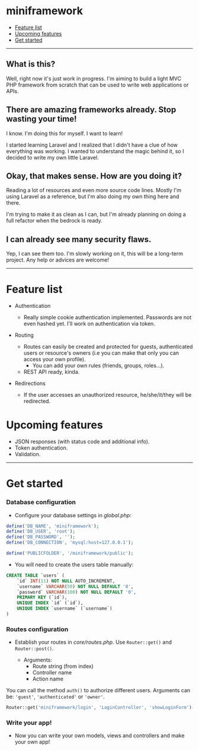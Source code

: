 # miniframework
* [Feature list](#feature-list)
* [Upcoming features](#upcoming-features)
* [Get started](#get-started)

<hr>


## What is this?
Well, right now it's just work in progress. I'm aiming to build a light MVC PHP framework from scratch that can be used to write web applications or APIs.

## There are amazing frameworks already. Stop wasting your time!
I know. I'm doing this for myself. I want to learn!

I started learning Laravel and I realized that I didn't have a clue of how everything was working. I wanted to understand the magic behind it, so I decided to write my own little Laravel.

## Okay, that makes sense. How are you doing it?
Reading a lot of resources and even more source code lines. Mostly I'm using Laravel as a reference, but I'm also doing my own thing here and there.

I'm trying to make it as clean as I can, but I'm already planning on doing a full refactor when the bedrock is ready.

## I can already see many security flaws.
Yep, I can see them too. I'm slowly working on it, this will be a long-term project. Any help or advices are welcome!

<hr>

# Feature list

* Authentication
  - Really simple cookie authentication implemented. Passwords are not even hashed yet. I'll work on authentication via token.
  
* Routing
  - Routes can easily be created and protected for guests, authenticated users or resource's owners (i.e you can make that only you can access your own profile).
    * You can add your own rules (friends, groups, roles...).
  - REST API ready, kinda.
  
* Redirections
  - If the user accesses an unauthorized resource, he/she/it/they will be redirected.
  
# Upcoming features

* JSON responses (with status code and additional info).
* Token authentication.
* Validation.

<hr>

# Get started

### Database configuration
- Configure your database settings in *global.php*:
    
```php
define('DB_NAME', 'miniframework');
define('DB_USER', 'root');
define('DB_PASSWORD', '');
define('DB_CONNECTION', 'mysql:host=127.0.0.1');

define('PUBLICFOLDER', '/miniframework/public');
```

- You will need to create the users table manually:

```sql
CREATE TABLE `users` (
    `id` INT(11) NOT NULL AUTO_INCREMENT,
    `username` VARCHAR(50) NOT NULL DEFAULT '0',
    `password` VARCHAR(100) NOT NULL DEFAULT '0',
    PRIMARY KEY (`id`),
    UNIQUE INDEX `id` (`id`),
    UNIQUE INDEX `username` (`username`)
)
```

### Routes configuration
* Establish your routes in *core/routes.php*. Use ```Router::get()``` and ```Router::post()```.

  * Arguments:
    * Route string (from index)
    * Controller name
    * Action name
  
You can call the method ```auth()``` to authorize different users. Arguments can be: ```'guest'```, ```'authenticated'``` or ```'owner'```.

```php
Router::get('miniframework/login', 'LoginController', 'showLoginForm')->auth('guest');
```

### Write your app!
* Now you can write your own models, views and controllers and make your own app!
